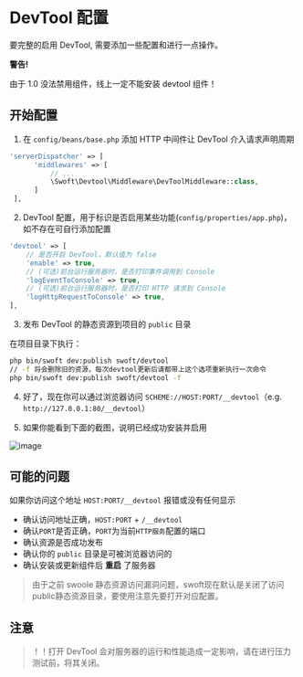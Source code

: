 # DevTool 配置

要完整的启用 DevTool, 需要添加一些配置和进行一点操作。

<div class="alert alert-danger alert-dismissible" role="alert">
  <strong>警告!</strong> 
  <p>由于 1.0 没法禁用组件，线上一定不能安装 devtool 组件！</p>
</div>

## 开始配置

1. 在 `config/beans/base.php` 添加 HTTP 中间件让 DevTool 介入请求声明周期

```php
'serverDispatcher' => [
      'middlewares' => [
          // ...
          \Swoft\Devtool\Middleware\DevToolMiddleware::class,
      ]
 ],
```

2. DevTool 配置，用于标识是否启用某些功能(`config/properties/app.php`)，如不存在可自行添加配置

```php
'devtool' => [
    // 是否开启 DevTool，默认值为 false
    'enable' => true,
    // (可选)前台运行服务器时，是否打印事件调用到 Console
    'logEventToConsole' => true,
    // (可选)前台运行服务器时，是否打印 HTTP 请求到 Console
    'logHttpRequestToConsole' => true,
],
```

3. 发布 DevTool 的静态资源到项目的 `public` 目录

在项目目录下执行：

```bash
php bin/swoft dev:publish swoft/devtool
// -f 将会删除旧的资源，每次devtool更新后请都带上这个选项重新执行一次命令
php bin/swoft dev:publish swoft/devtool -f
```

4. 好了，现在你可以通过浏览器访问 `SCHEME://HOST:PORT/__devtool`（e.g. `http://127.0.0.1:80/__devtool`）

5. 如果你能看到下面的截图，说明已经成功安装并启用

![image](../images/devtool.jpg)

## 可能的问题

如果你访问这个地址 `HOST:PORT/__devtool` 报错或没有任何显示

- 确认访问地址正确，`HOST:PORT` + `/__devtool`
- 确认`PORT`是否正确，`PORT`为当前`HTTP服务`配置的端口
- 确认资源是否成功发布
- 确认你的 `public` 目录是可被浏览器访问的
- 确认安装或更新组件后 **重启** 了服务器

> 由于之前 swoole 静态资源访问漏洞问题，swoft现在默认是关闭了访问public静态资源目录，要使用注意先要打开对应配置。

## 注意

> ！！打开 DevTool 会对服务器的运行和性能造成一定影响，请在进行压力测试前，将其关闭。



